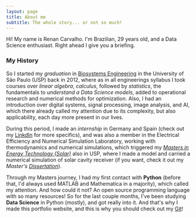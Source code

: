 ```yaml
---
layout: page
title: About me
subtitle: The whole story... or not so much!
---
```


Hi! My name is Renan Carvalho. I'm Brazilian, 29 years old, and a Data Science enthusiast. Right ahead I give you a briefing.


### My History

So I started my *graduation* in [Biosystems Engineering](http://www.fzea.usp.br/en/?page_id=1930) in the University of São Paulo (USP) back in 2012, where as in all engineerings syllabus I took courses over *linear algebra*, *calculus*, followed by *statistics*, the fundamentals to *understand a Data Science models*, added to operational research and numerical methods for optimization. Also, I had an introduction over digital systems, signal processing, image analysis, and AI, which there already called my attention due to its complexity, but also applicability, each day more present in our lives. 

During this period, I made an *internship* in Germany and Spain (check out my [LinkdIn](https://www.linkedin.com/in/renan-souza-carvalho/) for more specifics), and was also a member in the Electrical Efficiency and Numerical Simulation Laboratory, working with thermodynamics and numerical simulations, which triggered my *[Masters in Energy Technology (Solar)](http://ieepos.webhostusp.sti.usp.br/?q=en/ieeusp-laboratories)* also in USP, where I made a model and carried a numerical simulation of solar cavity receiver (if you want, check it out my *Master's [Dissertation](https://www.teses.usp.br/teses/disponiveis/106/106134/tde-30062020-150746/en.php)*).

Through my Masters journey, I had my first contact with **Python** (before that, I'd always used MATLAB and Mathematica in a majority), which called my attention. And how could it not? An open source programming language with so many resources! So for the last couple months, I've been studying **Data Science** in Python (mostly), and got really into it. And that's why I made this portfolio website, and this is why you should check out my [Git](https://github.com/renan2scarvalho?tab=repositories)!
